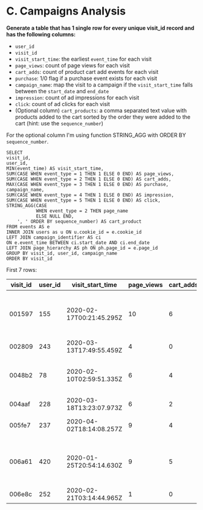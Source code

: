 # C. Campaigns Analysis

**Generate a table that has 1 single row for every unique visit_id record and has the following columns:**

* ```user_id```
* ```visit_id```
* ```visit_start_time```: the earliest ```event_time``` for each visit
* ```page_views```: count of page views for each visit
* ```cart_adds```: count of product cart add events for each visit
* ```purchase```: 1/0 flag if a purchase event exists for each visit
* ```campaign_name```: map the visit to a campaign if the ```visit_start_time``` falls between the ```start_date``` and ```end_date```
* ```impression```: count of ad impressions for each visit
* ```click```: count of ad clicks for each visit
* (Optional column) ```cart_products```: a comma separated text value with products added to the cart sorted by the order they were added to the cart (hint: use the ```sequence_number```)

For the optional column I'm using function STRING_AGG with ORDER BY ```sequence_number```.

```
SELECT
visit_id,
user_id,
MIN(event_time) AS visit_start_time,
SUM(CASE WHEN event_type = 1 THEN 1 ELSE 0 END) AS page_views,
SUM(CASE WHEN event_type = 2 THEN 1 ELSE 0 END) AS cart_adds,
MAX(CASE WHEN event_type = 3 THEN 1 ELSE 0 END) AS purchase,
campaign_name,
SUM(CASE WHEN event_type = 4 THEN 1 ELSE 0 END) AS impression, 
SUM(CASE WHEN event_type = 5 THEN 1 ELSE 0 END) AS click,
STRING_AGG(CASE 
           WHEN event_type = 2 THEN page_name 
           ELSE NULL END, 
    ', ' ORDER BY sequence_number) AS cart_product
FROM events AS e
INNER JOIN users as u ON u.cookie_id = e.cookie_id
LEFT JOIN campaign_identifier AS ci
ON e.event_time BETWEEN ci.start_date AND ci.end_date
LEFT JOIN page_hierarchy AS ph ON ph.page_id = e.page_id
GROUP BY visit_id, user_id, campaign_name
ORDER BY visit_id
```

First 7 rows:

| visit_id | user_id | visit_start_time         | page_views | cart_adds | purchase | campaign_name                     | impression | click | cart_product                                                 |
| -------- | ------- | ------------------------ | ---------- | --------- | -------- | --------------------------------- | ---------- | ----- | ------------------------------------------------------------ |
| 001597   | 155     | 2020-02-17T00:21:45.295Z | 10         | 6         | 1        | Half Off - Treat Your Shellf(ish) | 1          | 1     | Salmon, Russian Caviar, Black Truffle, Lobster, Crab, Oyster |
| 002809   | 243     | 2020-03-13T17:49:55.459Z | 4          | 0         | 0        | Half Off - Treat Your Shellf(ish) | 0          | 0     |                                                              |
| 0048b2   | 78      | 2020-02-10T02:59:51.335Z | 6          | 4         | 0        | Half Off - Treat Your Shellf(ish) | 0          | 0     | Kingfish, Russian Caviar, Abalone, Lobster                   |
| 004aaf   | 228     | 2020-03-18T13:23:07.973Z | 6          | 2         | 1        | Half Off - Treat Your Shellf(ish) | 0          | 0     | Tuna, Lobster                                                |
| 005fe7   | 237     | 2020-04-02T18:14:08.257Z | 9          | 4         | 1        |                                   | 0          | 0     | Kingfish, Black Truffle, Crab, Oyster                        |
| 006a61   | 420     | 2020-01-25T20:54:14.630Z | 9          | 5         | 1        | 25% Off - Living The Lux Life     | 1          | 1     | Tuna, Russian Caviar, Black Truffle, Abalone, Crab           |
| 006e8c   | 252     | 2020-02-21T03:14:44.965Z | 1          | 0         | 0        | Half Off - Treat Your Shellf(ish) | 0          | 0     |                                                              |

